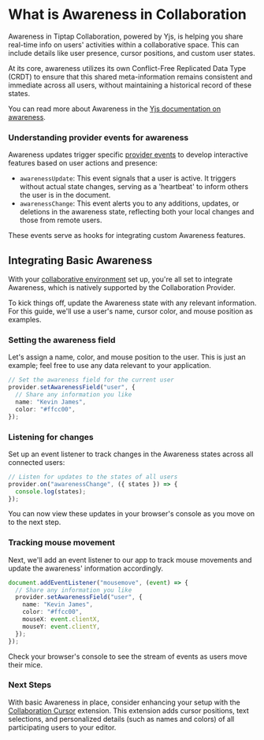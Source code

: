 # What is Awareness in Collaboration

Awareness in Tiptap Collaboration, powered by Yjs, is helping you share real-time info on users' activities within a collaborative space. This can include details like user presence, cursor positions, and custom user states.

At its core, awareness utilizes its own Conflict-Free Replicated Data Type (CRDT) to ensure that this shared meta-information remains consistent and immediate across all users, without maintaining a historical record of these states.

You can read more about Awareness in the [Yjs documentation on awareness](https://docs.yjs.dev/getting-started/adding-awareness).

### Understanding provider events for awareness

Awareness updates trigger specific [provider events](https://tiptap.dev/docs/editor/collaboration/events) to develop interactive features based on user actions and presence:

- `awarenessUpdate`: This event signals that a user is active. It triggers without actual state changes, serving as a 'heartbeat' to inform others the user is in the document.
- `awarenessChange`: This event alerts you to any additions, updates, or deletions in the awareness state, reflecting both your local changes and those from remote users.

These events serve as hooks for integrating custom Awareness features.

## Integrating Basic Awareness

With your [collaborative environment](https://tiptap.dev/docs/editor/collaboration/install) set up, you're all set to integrate Awareness, which is natively supported by the Collaboration Provider.

To kick things off, update the Awareness state with any relevant information. For this guide, we'll use a user's name, cursor color, and mouse position as examples.

### Setting the awareness field

Let's assign a name, color, and mouse position to the user. This is just an example; feel free to use any data relevant to your application.
```typescript
// Set the awareness field for the current user
provider.setAwarenessField("user", {
  // Share any information you like
  name: "Kevin James",
  color: "#ffcc00",
});
```

### Listening for changes

Set up an event listener to track changes in the Awareness states across all connected users:

```typescript
// Listen for updates to the states of all users
provider.on("awarenessChange", ({ states }) => {
  console.log(states);
});
```
You can now view these updates in your browser's console as you move on to the next step.

### Tracking mouse movement

Next, we'll add an event listener to our app to track mouse movements and update the awareness' information accordingly.

```typescript
document.addEventListener("mousemove", (event) => {
  // Share any information you like
  provider.setAwarenessField("user", {
    name: "Kevin James",
    color: "#ffcc00",
    mouseX: event.clientX,
    mouseY: event.clientY,
  });
});
```

Check your browser's console to see the stream of events as users move their mice.

### Next Steps

With basic Awareness in place, consider enhancing your setup with the [Collaboration Cursor](https://tiptap.dev/docs/editor/api/extensions/collaboration-cursor) extension. This extension adds cursor positions, text selections, and personalized details (such as names and colors) of all participating users to your editor.
